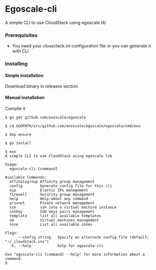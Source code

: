 # Egoscale-cli

A simple CLI to use CloudStack using egoscale lib

### Prerequisites

- You need your clousctack.ini configuration file or you can generate it with CLI

### Installing

#### Simple installation

Download binary in releases section

#### Manual installation

Compile it

```
$ go get github.com/exoscale/egoscale
```

```
$ cd $GOPATH/src/github.com/exoscale/egoscale/egoscale/cmd/exo
```
```
$ dep ensure
```

```
$ go install
```
```
$ exo
A simple CLI to use CloudStack using egoscale lib

Usage:
  egoscale-cli [command]

Available Commands:
  affinitygroup Affinity group management
  config        Generate config file for this cli
  eip           Elastic IPs management
  firewall      Security group management
  help          Help about any command
  privnet       Pivate network management
  ssh           ssh into a virtual machine instance
  sshkey        SSH keys pairs management
  template      list all available templates
  vm            Virtual machines management
  zone          List all available zones

Flags:
      --config string   Specify an alternate config file (default: "~/.cloudstack.ini")
  -h, --help            help for egoscale-cli

Use "egoscale-cli [command] --help" for more information about a command.
$
```


